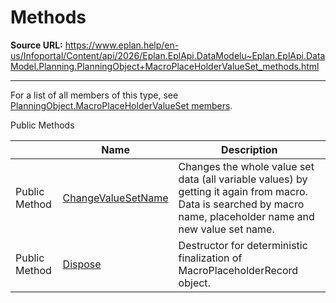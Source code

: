 # Methods

**Source URL:** https://www.eplan.help/en-us/Infoportal/Content/api/2026/Eplan.EplApi.DataModelu~Eplan.EplApi.DataModel.Planning.PlanningObject+MacroPlaceHolderValueSet_methods.html

---

For a list of all members of this type, see [PlanningObject.MacroPlaceHolderValueSet members](Eplan.EplApi.DataModelu~Eplan.EplApi.DataModel.Planning.PlanningObject+MacroPlaceHolderValueSet_members.html).

Public Methods

|  | Name | Description |
| --- | --- | --- |
| Public Method | [ChangeValueSetName](Eplan.EplApi.DataModelu~Eplan.EplApi.DataModel.Planning.PlanningObject+MacroPlaceHolderValueSet~ChangeValueSetName.html) | Changes the whole value set data (all variable values) by getting it again from macro. Data is searched by macro name, placeholder name and new value set name. |
| Public Method | [Dispose](Eplan.EplApi.DataModelu~Eplan.EplApi.DataModel.Planning.PlanningObject+MacroPlaceHolderValueSet~Dispose().html) | Destructor for deterministic finalization of MacroPlaceholderRecord object. |


